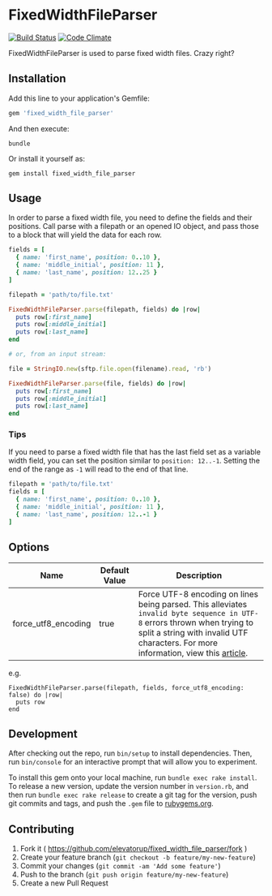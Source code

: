 # FixedWidthFileParser
[![Build Status](https://travis-ci.org/elevatorup/fixed_width_file_parser.svg?branch=master)](https://travis-ci.org/elevatorup/fixed_width_file_parser)
[![Code Climate](https://codeclimate.com/github/elevatorup/fixed_width_file_parser/badges/gpa.svg)](https://codeclimate.com/github/elevatorup/fixed_width_file_parser)

FixedWidthFileParser is used to parse fixed width files. Crazy right?

## Installation

Add this line to your application's Gemfile:

```ruby
gem 'fixed_width_file_parser'
```

And then execute:

```
bundle
```

Or install it yourself as:

```
gem install fixed_width_file_parser
```

## Usage

In order to parse a fixed width file, you need to define the fields and their positions.
Call parse with a filepath or an opened IO object, and pass those to a block that will yield the data for each row.

```ruby
fields = [
  { name: 'first_name', position: 0..10 },
  { name: 'middle_initial', position: 11 },
  { name: 'last_name', position: 12..25 }
]

filepath = 'path/to/file.txt'

FixedWidthFileParser.parse(filepath, fields) do |row|
  puts row[:first_name]
  puts row[:middle_initial]
  puts row[:last_name]
end

# or, from an input stream:

file = StringIO.new(sftp.file.open(filename).read, 'rb')

FixedWidthFileParser.parse(file, fields) do |row|
  puts row[:first_name]
  puts row[:middle_initial]
  puts row[:last_name]
end

```

### Tips
If you need to parse a fixed width file that has the last field set as a variable width field, you can set the position similar to `position: 12..-1`. Setting the end of the range as `-1` will read to the end of that line.

```ruby
filepath = 'path/to/file.txt'
fields = [
  { name: 'first_name', position: 0..10 },
  { name: 'middle_initial', position: 11 },
  { name: 'last_name', position: 12..-1 }
]
```

## Options
|Name|Default Value|Description|
|---|---|---|
|force_utf8_encoding|true|Force UTF-8 encoding on lines being parsed. This alleviates `invalid byte sequence in UTF-8` errors thrown when trying to split a string with invalid UTF characters. For more information, view this [article](https://robots.thoughtbot.com/fight-back-utf-8-invalid-byte-sequences).|

e.g.

```
FixedWidthFileParser.parse(filepath, fields, force_utf8_encoding: false) do |row| 
  puts row 
end
```


## Development

After checking out the repo, run `bin/setup` to install dependencies. Then, run `bin/console` for an interactive prompt that will allow you to experiment.

To install this gem onto your local machine, run `bundle exec rake install`. To release a new version, update the version number in `version.rb`, and then run `bundle exec rake release` to create a git tag for the version, push git commits and tags, and push the `.gem` file to [rubygems.org](https://rubygems.org).

## Contributing

1. Fork it ( https://github.com/elevatorup/fixed_width_file_parser/fork )
2. Create your feature branch (`git checkout -b feature/my-new-feature`)
3. Commit your changes (`git commit -am 'Add some feature'`)
4. Push to the branch (`git push origin feature/my-new-feature`)
5. Create a new Pull Request
